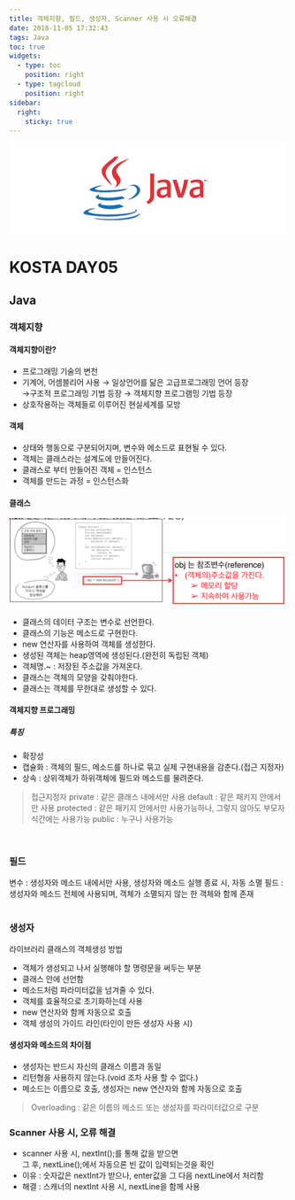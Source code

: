 ```yaml
---
title: 객체지향, 필드, 생성자, Scanner 사용 시 오류해결
date: 2018-11-05 17:32:43
tags: Java
toc: true
widgets:
  - type: toc
    position: right
  - type: tagcloud
    position: right
sidebar:
  right:
    sticky: true
---
```


![Java](/images/javaimage.png)
# KOSTA DAY05
## Java
<!-- more -->
### 객체지향
#### 객체지향이란?
- 프로그래밍 기술의 변천
- 기계어, 어셈블리어 사용 → 일상언어를 닮은 고급프로그래밍 언어 등장   
→구조적 프로그래밍 기법 등장 → 객체지향 프로그램밍 기법 등장
- 상호작용하는 객체들로 이루어진 현실세계를 모방

#### 객체
- 상태와 행동으로 구분되어지며, 변수와 메소드로 표현될 수 있다.
- 객체는 클래스라는 설계도에 만들어진다.
- 클래스로 부터 만들어진 객체 = 인스턴스
- 객체를 만드는 과정 = 인스턴스화

#### 클래스
![Java](/images/java/java05-01.png)
- 클래스의 데이터 구조는 변수로 선언한다.
- 클래스의 기능은 메소드로 구현한다.
- new 연산자를 사용하여 객체를 생성한다.
- 생성된 객체는 heap영역에 생성된다.(완전히 독립된 객체)
- 객체명.~ : 저장된 주소값을 가져온다.
- 클래스는 객체의 모양을 갖춰야한다.
- 클래스는 객체를 무한대로 생성할 수 있다.

#### 객체지향 프로그래밍
##### 특징
- 확장성
- 캡슐화 : 객체의 필드, 메소드를 하나로 묶고 실제 구현내용을 감춘다.(접근 지정자)
- 상속 : 상위객체가 하위객체에 필드와 메소드를 물려준다.
> 접근지정자
private : 같은 클래스 내에서만 사용
default : 같은 패키지 안에서만 사용
protected : 같은 패키지 안에서만 사용가능하나, 그렇지 않아도 부모자식간에는 사용가능
public : 누구나 사용가능

<br>

### 필드
변수 : 생성자와 메소드 내에서만 사용, 생성자와 메소드 실행 종료 시, 자동 소멸
필드 : 생성자와 메소드 전체에 사용되며, 객체가 소멸되지 않는 한 객체와 함께 존재
<br><br>

### 생성자
라이브러리 클래스의 객체생성 방법
- 객체가 생성되고 나서 실행해야 할 명령문을 써두는 부분
- 클래스 안에 선언함
- 메소드처럼 파라미터값을 넘겨줄 수 있다.
- 객체를 효율적으로 초기화하는데 사용
- new 연산자와 함께 자동으로 호출
- 객체 생성의 가이드 라인(타인이 만든 생성자 사용 시)

#### 생성자와 메소드의 차이점
- 생성자는 반드시 자신의 클래스 이름과 동일
- 리턴형을 사용하지 않는다.(void 조차 사용 할 수 없다.)
- 메소드는 이름으로 호출, 생성자는 new 연산자와 함께 자동으로 호출
>Overloading : 같은 이름의 메소드 또는 생성자를 파라미터값으로 구분

### Scanner 사용 시, 오류 해결
- scanner 사용 시, nextInt();를 통해 값을 받으면   
그 후, nextLine();에서 자동으론 빈 값이 입력되는것을 확인
- 이유 : 숫자값은 nextInt가 받으나, enter값을 그 다음 nextLine에서 처리함
- 해결 : 스캐너의 nextInt 사용 시, nextLine을 함께 사용

<br><br>

